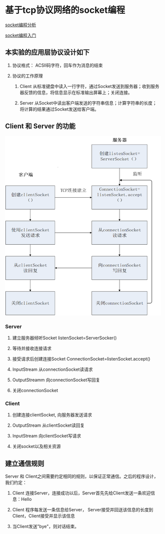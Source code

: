# 基于tcp协议网络的socket编程

[socket编程分析](https://www.jianshu.com/p/066d99da7cbd)

[socket编程入门](https://www.cnblogs.com/kefeiGame/p/7246942.html)

## 本实验的应用层协议设计如下

1. 协议格式： ACSII码字符，回车作为消息的结束

2. 协议的工作原理

    1. Client 从标准键盘中读入一行字符，通过Socket发送到服务器；收到服务器反馈的信息，将信息显示在标准输出屏幕上；关闭连接。

    2. Server 从Socket中读出客户端发送的字符串信息；计算字符串的长度；将计算的结果通过Socket发送给客户端。

## Client 和 Server 的功能

![流程图](procession.png "image")

### Server

1. 建立服务器倾听Socket listenSocket=ServerSocker()

2. 等待并接收连接请求

3. 接受请求后创建连接Socket ConnectionSocket=listenSocket.accept()

4. InputStream 从connectionSocket读请求

5. OutputStreamm 向connectionSocket写回复

6. 关闭connectionSocket

### Client

1. 创建连接clientSocket, 向服务器发送请求

2. OutputStream 从clientSocket读回复

3. InputStream 向clientSocket写请求

4. 关闭socket以及相关资源

## 建立通信规则

Server 和 Client之间需要约定相同的规则，以保证正常通信。之后的程序设计， 我们约定：

1. Client 连接Server，连接成功以后，Server首先先给Client发送一条欢迎信息：Hello

2. Client 程序每发送一条信息给Server， Server接受并回送该信息的长度到Client，Client接受并显示该信息

3. 当Client发送"bye"，则对话结束。
